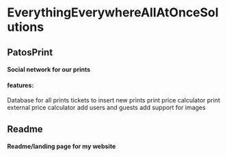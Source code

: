 # EverythingEverywhereAllAtOnceSolutions
## PatosPrint
#### Social network for our prints
#### features:
Database for all prints
tickets to insert new prints
print price calculator
print external price calculator
add users and guests
add support for images
## Readme
#### Readme/landing page for my website
